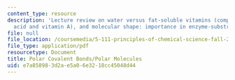 ```yaml
---
content_type: resource
description: 'Lecture review on water versus fat-soluble vitamins (comparing folic
  acid and vitamin A), and molecular shape: importance in enzyme-substrate complexes.'
file: null
file_location: /coursemedia/5-111-principles-of-chemical-science-fall-2008/e7a858983d2ae5a06e3218cc45048d44_bioex_lect13.pdf
file_type: application/pdf
resourcetype: Document
title: Polar Covalent Bonds/Polar Molecules
uid: e7a85898-3d2a-e5a0-6e32-18cc45048d44
---
```

